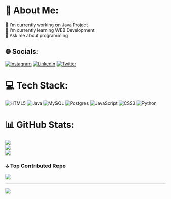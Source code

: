 # 💫 About Me:
🔭 I’m currently working on Java Project<br>🌱 I’m currently learning WEB Development<br>💬 Ask me about  programming <br>


## 🌐 Socials:
[![Instagram](https://img.shields.io/badge/Instagram-%23E4405F.svg?logo=Instagram&logoColor=white)](https://instagram.com/priyanshu_1.00) [![LinkedIn](https://img.shields.io/badge/LinkedIn-%230077B5.svg?logo=linkedin&logoColor=white)](https://linkedin.com/in/priyanshu1407) [![Twitter](https://img.shields.io/badge/Twitter-%231DA1F2.svg?logo=Twitter&logoColor=white)](https://twitter.com/priyanshu__100) 

# 💻 Tech Stack:
![HTML5](https://img.shields.io/badge/html5-%23E34F26.svg?style=for-the-badge&logo=html5&logoColor=white) ![Java](https://img.shields.io/badge/java-%23ED8B00.svg?style=for-the-badge&logo=openjdk&logoColor=white) ![MySQL](https://img.shields.io/badge/mysql-%2300000f.svg?style=for-the-badge&logo=mysql&logoColor=white) ![Postgres](https://img.shields.io/badge/postgres-%23316192.svg?style=for-the-badge&logo=postgresql&logoColor=white) ![JavaScript](https://img.shields.io/badge/javascript-%23323330.svg?style=for-the-badge&logo=javascript&logoColor=%23F7DF1E) ![CSS3](https://img.shields.io/badge/css3-%231572B6.svg?style=for-the-badge&logo=css3&logoColor=white) ![Python](https://img.shields.io/badge/python-3670A0?style=for-the-badge&logo=python&logoColor=ffdd54)
# 📊 GitHub Stats:
![](https://github-readme-stats.vercel.app/api?username=priyanshu147&theme=dark&hide_border=false&include_all_commits=false&count_private=false)<br/>
![](https://github-readme-streak-stats.herokuapp.com/?user=priyanshu147&theme=dark&hide_border=false)<br/>
![](https://github-readme-stats.vercel.app/api/top-langs/?username=priyanshu147&theme=dark&hide_border=false&include_all_commits=false&count_private=false&layout=compact)

### 🔝 Top Contributed Repo
![](https://github-contributor-stats.vercel.app/api?username=priyanshu147&limit=5&theme=dark&combine_all_yearly_contributions=true)

---
[![](https://visitcount.itsvg.in/api?id=priyanshu147&icon=0&color=0)](https://visitcount.itsvg.in)

